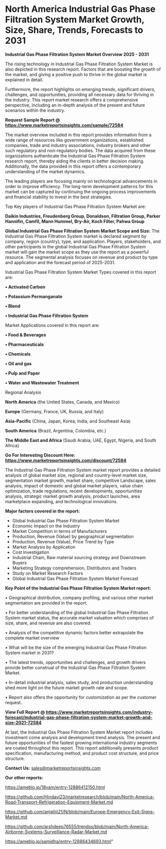 # North America Industrial Gas Phase Filtration System Market Growth, Size, Share, Trends, Forecasts to 2031

<Strong> Industrial Gas Phase Filtration System Market Overview 2025 - 2031</strong>

The rising technology in Industrial Gas Phase Filtration System Market is also depicted in this research report. Factors that are boosting the growth of the market, and giving a positive push to thrive in the global market is explained in detail.

Furthermore, the report highlights on emerging trends, significant drivers, challenges, and opportunities, providing all necessary data for thriving in the industry. This report market research offers a comprehensive perspective, including an in-depth analysis of the present and future scenarios within the industry.

<strong>Request Sample Report @ <a href=https://www.marketreportsinsights.com/sample/72584>https://www.marketreportsinsights.com/sample/72584</a></strong>

The market overview included in this report provides information from a wide range of resources like government organizations, established companies, trade and industry associations, industry brokers and other such regulatory and non-regulatory bodies. The data acquired from these organizations authenticate the Industrial Gas Phase Filtration System research report, thereby aiding the clients in better decision making. Additionally, the data provided in this report offers a contemporary understanding of the market dynamics.

The leading players are focusing mainly on technological advancements in order to improve efficiency. The long-term development patterns for this market can be captured by continuing the ongoing process improvements and financial stability to invest in the best strategies.

Top Key players of Industrial Gas Phase Filtration System Market are:

<strong>Daikin Industries, Freudenberg Group, Donaldson, Filtration Group, Parker Hannifin, Camfil, Mann Hummel, Bry-Air, Koch Filter, Pahwa Group</strong>

<strong><b>Global Industrial Gas Phase Filtration System Market Scope and Size:</b></strong>
The Industrial Gas Phase Filtration System market is declared segment by company, region (country), type, and application. Players, stakeholders, and other participants in the global Industrial Gas Phase Filtration System market will gain the market scope as they use the report as a powerful resource. The segmental analysis focuses on revenue and product by type and application and the forecast period of 2025-2031.

Industrial Gas Phase Filtration System Market Types covered in this report are:

<strong>• Activated Carbon

• Potassium Permanganate

• Blend

• Industrial Gas Phase Filtration System</strong>

Market Applications covered in this report are:

<strong>• Food & Beverages

• Pharmaceuticals

• Chemicals

• Oil and gas

• Pulp and Paper

• Water and Wastewater Treatment</strong> 

Regional Analysis

<strong>North America</strong> (the United States, Canada, and Mexico)

<strong>Europe</strong> (Germany, France, UK, Russia, and Italy)

<strong>Asia-Pacific</strong> (China, Japan, Korea, India, and Southeast Asia)

<strong>South America</strong> (Brazil, Argentina, Colombia, etc.)

<strong>The Middle East and Africa</strong> (Saudi Arabia, UAE, Egypt, Nigeria, and South Africa)

<strong>Go For Interesting Discount Here: <a href=https://www.marketreportsinsights.com/discount/72584>https://www.marketreportsinsights.com/discount/72584</a></strong>

The Industrial Gas Phase Filtration System market report provides a detailed analysis of global market size, regional and country-level market size, segmentation market growth, market share, competitive Landscape, sales analysis, impact of domestic and global market players, value chain optimization, trade regulations, recent developments, opportunities analysis, strategic market growth analysis, product launches, area marketplace expanding, and technological innovations.

<strong><b>Major factors covered in the report:</b></strong>
<ul>
  <li>Global Industrial Gas Phase Filtration System Market </li>
  <li>Economic Impact on the Industry</li>
  <li>Market Competition in terms of Manufacturers</li>
  <li>Production, Revenue (Value) by geographical segmentation</li>
  <li>Production, Revenue (Value), Price Trend by Type</li>
  <li>Market Analysis by Application</li>
  <li>Cost Investigation</li>
  <li>Industrial Chain, Raw material sourcing strategy and Downstream Buyers</li>
  <li>Marketing Strategy comprehension, Distributors and Traders</li>
  <li>Study on Market Research Factors</li>
  <li>Global Industrial Gas Phase Filtration System Market Forecast</li>
</ul>

<strong><b>Key Point of the Industrial Gas Phase Filtration System Market report:</b></strong>

• Geographical distribution, company profiling, and various other market segmentation are provided in the report.

• For better understanding of the global Industrial Gas Phase Filtration System market status, the accurate market valuation which comprises of size, share, and revenue are also covered.

• Analysis of the competitive dynamic factors better extrapolate the complete market overview

• What will be the size of the emerging Industrial Gas Phase Filtration System market in 2031?

• The latest trends, opportunities and challenges, and growth drivers provide better construal of the Industrial Gas Phase Filtration System Market.

• In-detail industrial analysis, sales study, and production understanding shed more light on the future market growth rate and scope.

• Report also offers the opportunity for customization as per the customer request.

<strong><b>View Full Report @ <a href=https://www.marketreportsinsights.com/industry-forecast/industrial-gas-phase-filtration-system-market-growth-and-size-2021-72584>https://www.marketreportsinsights.com/industry-forecast/industrial-gas-phase-filtration-system-market-growth-and-size-2021-72584</a></b></strong>


At last, the Industrial Gas Phase Filtration System Market report includes investment come analysis and development trend analysis. The present and future opportunities of the fastest growing international industry segments are coated throughout this report. This report additionally presents product specification, manufacturing method, and product cost structure, and price structure.

<strong>Contact Us:</strong>
sales@marketreportsinsights.com

<strong>Our other reports:</strong>

<a href=https://ameblo.jp/18yam/entry-12886412150.html>https://ameblo.jp/18yam/entry-12886412150.html</a>

<a href=https://github.com/Hindavi23/marketresearch/blob/main/North-America-Road-Transport-Refrigeration-Equipment-Market.md>https://github.com/Hindavi23/marketresearch/blob/main/North-America-Road-Transport-Refrigeration-Equipment-Market.md</a>

<a href=https://github.com/anjaliiii21/N/blob/main/Europe-Emergency-Exit-Signs-Market.md>https://github.com/anjaliiii21/N/blob/main/Europe-Emergency-Exit-Signs-Market.md</a>

<a href=https://github.com/arshdeep76555/trendss/blob/main/North-America-Airborne-Systems-Surveillance-Radar-Market.md>https://github.com/arshdeep76555/trendss/blob/main/North-America-Airborne-Systems-Surveillance-Radar-Market.md</a>

<a href=https://ameblo.jp/samidha/entry-12886434693.html>https://ameblo.jp/samidha/entry-12886434693.html</a>"
